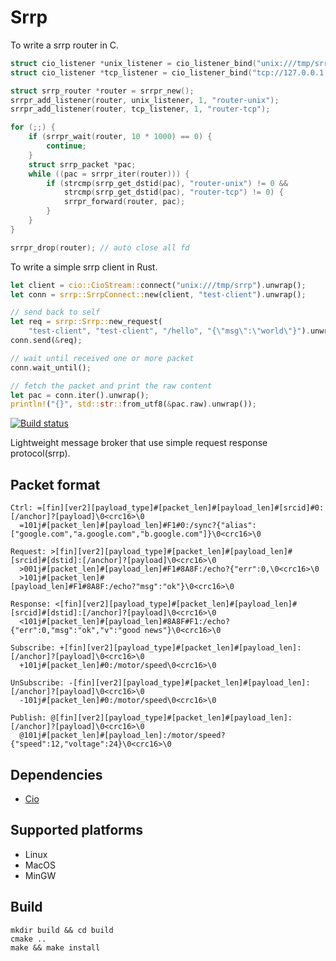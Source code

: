 # Srrp

To write a srrp router in C.
```c
struct cio_listener *unix_listener = cio_listener_bind("unix:///tmp/srrp");
struct cio_listener *tcp_listener = cio_listener_bind("tcp://127.0.0.1:3824");

struct srrp_router *router = srrpr_new();
srrpr_add_listener(router, unix_listener, 1, "router-unix");
srrpr_add_listener(router, tcp_listener, 1, "router-tcp");

for (;;) {
    if (srrpr_wait(router, 10 * 1000) == 0) {
        continue;
    }
    struct srrp_packet *pac;
    while ((pac = srrpr_iter(router))) {
        if (strcmp(srrp_get_dstid(pac), "router-unix") != 0 &&
            strcmp(srrp_get_dstid(pac), "router-tcp") != 0) {
            srrpr_forward(router, pac);
        }
    }
}

srrpr_drop(router); // auto close all fd
```

To write a simple srrp client in Rust.
```rust
let client = cio::CioStream::connect("unix:///tmp/srrp").unwrap();
let conn = srrp::SrrpConnect::new(client, "test-client").unwrap();

// send back to self
let req = srrp::Srrp::new_request(
    "test-client", "test-client", "/hello", "{\"msg\":\"world\"}").unwrap();
conn.send(&req);

// wait until received one or more packet
conn.wait_until();

// fetch the packet and print the raw content
let pac = conn.iter().unwrap();
println!("{}", std::str::from_utf8(&pac.raw).unwrap());
```

[![Build status](
https://ci.appveyor.com/api/projects/status/vilmj1a3q2qg2ph0?svg=true)](https://ci.appveyor.com/project/yonzkon/srrp)

Lightweight message broker that use simple request response protocol(srrp).

## Packet format

```
Ctrl: =[fin][ver2][payload_type]#[packet_len]#[payload_len]#[srcid]#0:[/anchor]?[payload]\0<crc16>\0
  =101j#[packet_len]#[payload_len]#F1#0:/sync?{"alias":["google.com","a.google.com","b.google.com"]}\0<crc16>\0

Request: >[fin][ver2][payload_type]#[packet_len]#[payload_len]#[srcid]#[dstid]:[/anchor]?[payload]\0<crc16>\0
  >001j#[packet_len]#[payload_len]#F1#8A8F:/echo?{"err":0,\0<crc16>\0
  >101j#[packet_len]#[payload_len]#F1#8A8F:/echo?"msg":"ok"}\0<crc16>\0

Response: <[fin][ver2][payload_type]#[packet_len]#[payload_len]#[srcid]#[dstid]:[/anchor]?[payload]\0<crc16>\0
  <101j#[packet_len]#[payload_len]#8A8F#F1:/echo?{"err":0,"msg":"ok","v":"good news"}\0<crc16>\0

Subscribe: +[fin][ver2][payload_type]#[packet_len]#[payload_len]:[/anchor]?[payload]\0<crc16>\0
  +101j#[packet_len]#0:/motor/speed\0<crc16>\0

UnSubscribe: -[fin][ver2][payload_type]#[packet_len]#[payload_len]:[/anchor]?[payload]\0<crc16>\0
  -101j#[packet_len]#0:/motor/speed\0<crc16>\0

Publish: @[fin][ver2][payload_type]#[packet_len]#[payload_len]:[/anchor]?[payload]\0<crc16>\0
  @101j#[packet_len]#[payload_len]:/motor/speed?{"speed":12,"voltage":24}\0<crc16>\0
```

## Dependencies

- [Cio](https://github.com/yonzkon/cio)

## Supported platforms

- Linux
- MacOS
- MinGW

## Build
```
mkdir build && cd build
cmake ..
make && make install
```
